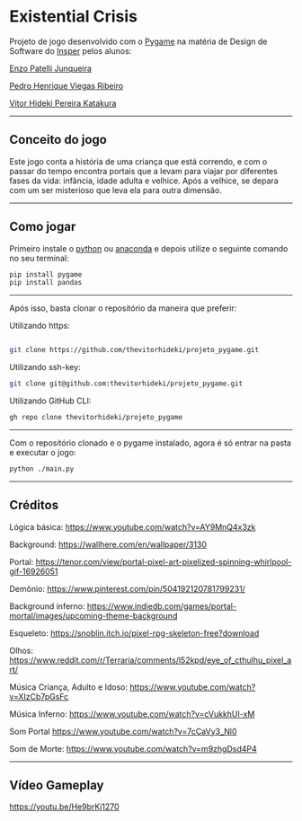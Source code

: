 # Existential Crisis

Projeto de jogo desenvolvido com o [Pygame][pygame] na matéria de Design de Software do [Insper][insper] pelos alunos:

[Enzo Patelli Junqueira][enzo]

[Pedro Henrique Viegas Ribeiro][pedro]

[Vitor Hideki Pereira Katakura][vitor]

---

## Conceito do jogo

Este jogo conta a história de uma criança que está correndo, e com o passar do tempo encontra portais que a levam para viajar por diferentes fases da vida: infância, idade adulta e velhice. Após a velhice, se depara com um ser misterioso que leva ela para outra dimensão.

---

## Como jogar

Primeiro instale o [python][python_website] ou [anaconda][anaconda_website] e depois utilize o seguinte comando no seu terminal:

```bash
pip install pygame
pip install pandas
```

---

Após isso, basta clonar o repositório da maneira que preferir:

Utilizando https:

```bash

git clone https://github.com/thevitorhideki/projeto_pygame.git
```

Utilizando ssh-key:

```bash
git clone git@github.com:thevitorhideki/projeto_pygame.git
```

Utilizando GitHub CLI:

```bash
gh repo clone thevitorhideki/projeto_pygame
```

---

Com o repositório clonado e o pygame instalado, agora é só entrar na pasta e executar o jogo:

```bash
python ./main.py
```

[insper]: https://www.insper.edu.br/
[python_website]: https://www.python.org/downloads/
[anaconda_website]: https://www.anaconda.com/
[pygame]: https://www.pygame.org/news
[enzo]: https://github.com/enzojunq
[pedro]: https://github.com/Phvr06
[vitor]: https://github.com/thevitorhideki

---

## Créditos

Lógica básica: <https://www.youtube.com/watch?v=AY9MnQ4x3zk>

Background: <https://wallhere.com/en/wallpaper/3130>

Portal: <https://tenor.com/view/portal-pixel-art-pixelized-spinning-whirlpool-gif-16926051>

Demônio: <https://www.pinterest.com/pin/504192120781799231/>

Background inferno: <https://www.indiedb.com/games/portal-mortal/images/upcoming-theme-background>

Esqueleto: <https://snoblin.itch.io/pixel-rpg-skeleton-free?download>

Olhos: <https://www.reddit.com/r/Terraria/comments/l52kpd/eye_of_cthulhu_pixel_art/>

Música Criança, Adulto e Idoso: <https://www.youtube.com/watch?v=XIzCb7pGsFc>

Música Inferno: <https://www.youtube.com/watch?v=cVukkhUI-xM>

Som Portal <https://www.youtube.com/watch?v=7cCaVy3_Nl0>

Som de Morte: <https://www.youtube.com/watch?v=m9zhgDsd4P4>

---

## Vídeo Gameplay

<https://youtu.be/He9brKj1270>
